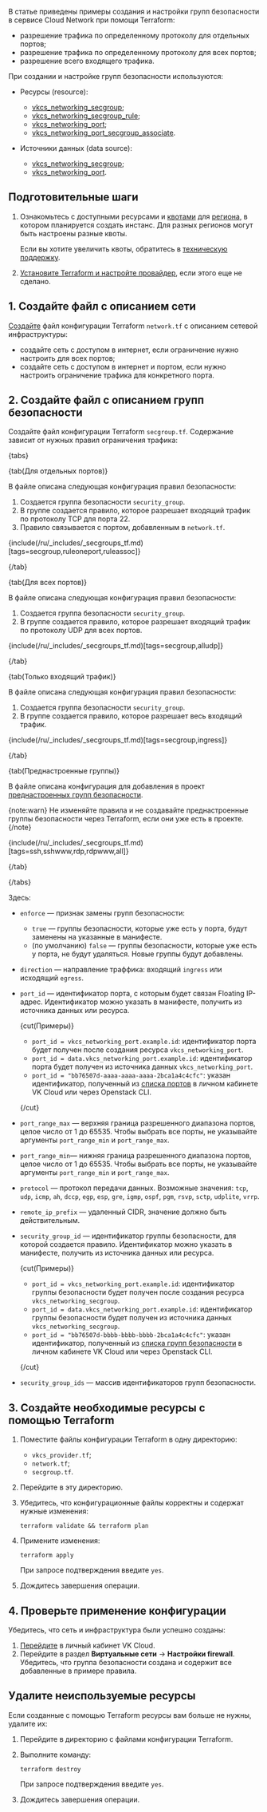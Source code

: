 В статье приведены примеры создания и настройки групп безопасности в сервисе Cloud Network при помощи Terraform:

- разрешение трафика по определенному протоколу для отдельных портов;
- разрешение трафика по определенному протоколу для всех портов;
- разрешение всего входящего трафика.

При создании и настройке групп безопасности используются:

- Ресурсы (resource):

  - [vkcs_networking_secgroup](https://github.com/vk-cs/terraform-provider-vkcs/blob/master/docs/resources/networking_secgroup.md);
  - [vkcs_networking_secgroup_rule](https://github.com/vk-cs/terraform-provider-vkcs/blob/master/docs/resources/networking_secgroup_rule.md);
  - [vkcs_networking_port](https://github.com/vk-cs/terraform-provider-vkcs/blob/master/docs/resources/networking_port.md);
  - [vkcs_networking_port_secgroup_associate](https://github.com/vk-cs/terraform-provider-vkcs/blob/master/docs/resources/networking_port_secgroup_associate.md).

- Источники данных (data source):

  - [vkcs_networking_secgroup](https://github.com/vk-cs/terraform-provider-vkcs/blob/master/docs/data-sources/networking_secgroup.md);
  - [vkcs_networking_port](https://github.com/vk-cs/terraform-provider-vkcs/blob/master/docs/data-sources/networking_port.md).

## Подготовительные шаги

1. Ознакомьтесь с доступными ресурсами и [квотами](/ru/tools-for-using-services/account/concepts/quotasandlimits) для [региона](/ru/tools-for-using-services/account/concepts/regions), в котором планируется создать инстанс. Для разных регионов могут быть настроены разные квоты.

   Если вы хотите увеличить квоты, обратитесь в [техническую поддержку](/ru/contacts).

1. [Установите Terraform и настройте провайдер](../../../quick-start), если этого еще не сделано.

## 1. Создайте файл с описанием сети

[Создайте](../network) файл конфигурации Terraform `network.tf` с описанием сетевой инфраструктуры:

- создайте сеть с доступом в интернет, если ограничение нужно настроить для всех портов;
- создайте сеть с доступом в интернет и портом, если нужно настроить ограничение трафика для конкретного порта.

## 2. Создайте файл с описанием групп безопасности

Создайте файл конфигурации Terraform `secgroup.tf`. Содержание зависит от нужных правил ограничения трафика:

{tabs}

{tab(Для отдельных портов)}

В файле описана следующая конфигурация правил безопасности:

  1. Создается группа безопасности `security_group`.
  1. В группе создается правило, которое разрешает входящий трафик по протоколу TCP для порта 22.
  1. Правило связывается с портом, добавленным в `network.tf`.

  {include(/ru/_includes/_secgroups_tf.md)[tags=secgroup,ruleoneport,ruleassoc]}

{/tab}

{tab(Для всех портов)}

В файле описана следующая конфигурация правил безопасности:

  1. Создается группа безопасности `security_group`.
  1. В группе создается правило, которое разрешает входящий трафик по протоколу UDP для всех портов.

  {include(/ru/_includes/_secgroups_tf.md)[tags=secgroup,alludp]}

{/tab}

{tab(Только входящий трафик)}

В файле описана следующая конфигурация правил безопасности:

  1. Создается группа безопасности `security_group`.
  1. В группе создается правило, которое разрешает весь входящий трафик.

  {include(/ru/_includes/_secgroups_tf.md)[tags=secgroup,ingress]}

{/tab}

{tab(Преднастроенные группы)}

В файле описана конфигурация для добавления в проект [преднастроенных групп безопасности](/ru/networks/vnet/concepts/traffic-limiting#secgroups).

{note:warn}
Не изменяйте правила и не создавайте преднастроенные группы безопасности через Terraform, если они уже есть в проекте.
{/note}

  {include(/ru/_includes/_secgroups_tf.md)[tags=ssh,sshwww,rdp,rdpwww,all]}

{/tab}

{/tabs}

Здесь:

- `enforce` — признак замены групп безопасности:

  - `true` — группы безопасности, которые уже есть у порта, будут заменены на указанные в манифесте.
  - (по умолчанию) `false` — группы безопасности, которые уже есть у порта, не будут удаляться. Новые группы будут добавлены.

- `direction` — направление траффика: входящий `ingress` или исходящий `egress`.

- `port_id` — идентификатор порта, с которым будет связан Floating IP-адрес. Идентификатор можно указать в манифесте, получить из источника данных или ресурса.

  {cut(Примеры)}

  - `port_id = vkcs_networking_port.example.id`: идентификатор порта будет получен после создания ресурса `vkcs_networking_port`.
  - `port_id = data.vkcs_networking_port.example.id`: идентификатор порта будет получен из источника данных `vkcs_networking_port`.
  - `port_id = "bb76507d-aaaa-aaaa-aaaa-2bca1a4c4cfc"`: указан идентификатор, полученный из [списка портов](/ru/networks/vnet/instructions/ports#prosmotr_spiska_portov_i_informacii_o_nih) в личном кабинете VK Cloud или через Openstack CLI.

  {/cut}

- `port_range_max` — верхняя граница разрешенного диапазона портов, целое число от 1 до 65535. Чтобы выбрать все порты, не указывайте аргументы `port_range_min` и `port_range_max`.

- `port_range_min`— нижняя граница разрешенного диапазона портов, целое число от 1 до 65535. Чтобы выбрать все порты, не указывайте аргументы `port_range_min` и `port_range_max`.

- `protocol` — протокол передачи данных. Возможные значения: `tcp`, `udp`, `icmp`, `ah`, `dccp`, `egp`, `esp`, `gre`, `igmp`, `ospf`, `pgm`, `rsvp`, `sctp`, `udplite`, `vrrp`.

- `remote_ip_prefix` — удаленный CIDR, значение должно быть действительным.

- `security_group_id` — идентификатор группы безопасности, для которой создается правило. Идентификатор можно указать в манифесте, получить из источника данных или ресурса.

  {cut(Примеры)}

  - `port_id = vkcs_networking_port.example.id`: идентификатор группы безопасности будет получен после создания ресурса `vkcs_networking_secgroup`.
  - `port_id = data.vkcs_networking_port.example.id`: идентификатор группы безопасности будет получен из источника данных `vkcs_networking_secgroup`.
  - `port_id = "bb76507d-bbbb-bbbb-bbbb-2bca1a4c4cfc"`: указан идентификатор, полученный из [списка групп безопасности](/ru/networks/vnet/instructions/secgroups#prosmotr_spiska_grupp_bezopasnosti_i_informacii_o_nih) в личном кабинете VK Cloud или через Openstack CLI.

  {/cut}

- `security_group_ids` — массив идентификаторов групп безопасности.

## 3. Создайте необходимые ресурсы с помощью Terraform

1. Поместите файлы конфигурации Terraform в одну директорию:
  
   - `vkcs_provider.tf`;
   - `network.tf`;
   - `secgroup.tf`.

1. Перейдите в эту директорию.
1. Убедитесь, что конфигурационные файлы корректны и содержат нужные изменения:

   ```console
   terraform validate && terraform plan
   ```

1. Примените изменения:

   ```console
   terraform apply
   ```

   При запросе подтверждения введите `yes`.

1. Дождитесь завершения операции.

## 4. Проверьте применение конфигурации

Убедитесь, что сеть и инфраструктура были успешно созданы:

1. [Перейдите](https://cloud.vk.com/app/) в личный кабинет VK Cloud.
1. Перейдите в раздел **Виртуальные сети** → **Настройки firewall**. Убедитесь, что группа безопасности создана и содержит все добавленные в примере правила.

## Удалите неиспользуемые ресурсы

Если созданные с помощью Terraform ресурсы вам больше не нужны, удалите их:

1. Перейдите в директорию с файлами конфигурации Terraform.
1. Выполните команду:

   ```console
   terraform destroy
   ```

   При запросе подтверждения введите `yes`.

1. Дождитесь завершения операции.
